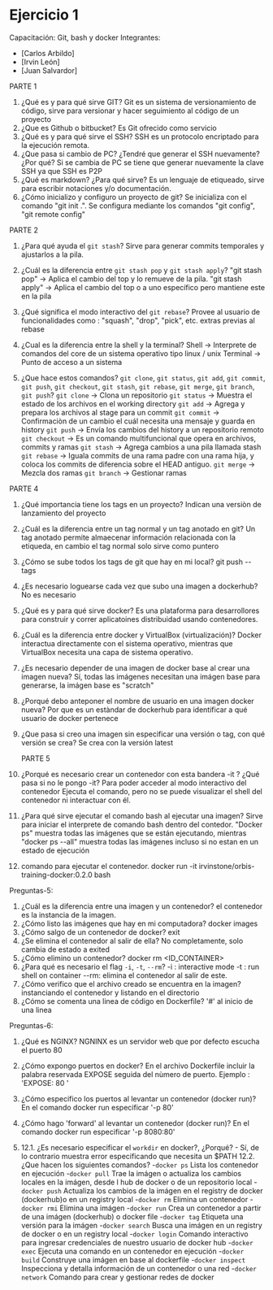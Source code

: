 # Ejercicio 1
Capacitación: Git, bash y docker
Integrantes:
- [Carlos Arbildo]
- [Irvin León]
- [Juan Salvardor]

PARTE 1
1. ¿Qué es y para qué sirve GIT?
	Git es un sistema de versionamiento de código, sirve para versionar y hacer seguimiento al código de un proyecto
2. ¿Que es Github o bitbucket?
	Es Git ofrecido como servicio
3. ¿Qué es y para qué sirve el SSH?
	SSH es un protocolo encriptado para la ejecución remota. 	
4. ¿Que pasa si cambio de PC? ¿Tendré que generar el SSH nuevamente?¿Por qué?
	Si se cambia de PC se tiene que generar nuevamente la clave SSH ya que SSH es P2P
5. ¿Qué es markdown? ¿Para qué sirve?
	Es un lenguaje de etiqueado, sirve para escribir notaciones y/o documentación.
6. ¿Cómo inicializo y configuro un proyecto de git?
	Se inicializa con el comando "git init .". Se configura mediante los comandos "git config", "git remote config"

PARTE 2
1. ¿Para qué ayuda el `git stash`?
	Sirve para generar commits temporales y ajustarlos a la pila.
2. ¿Cuál es la diferencia entre `git stash pop` y `git stash apply`?
	"git stash pop"		->	Aplica el cambio del top  y lo remueve de la pila.
	"git stash apply" 	->	Aplica el cambio del top o a uno específico pero mantiene este en la pila
3. ¿Qué significa el modo interactivo del `git rebase`?
	Provee al usuario de funcionalidades como : "squash", "drop", "pick", etc.  extras previas al rebase
4. ¿Cual es la diferencia entre la shell y la terminal?
	Shell		-> 	Interprete de comandos del core de un sistema operativo tipo linux / unix
	Terminal	->	Punto de acceso a un sistema

5. ¿Que hace estos comandos? `git clone`, `git status`, `git add`, `git commit`, `git push`, `git checkout`, `git stash`, `git rebase`, `git merge`, `git branch`, `git push`?
 `git clone`	->	Clona un repositorio
 `git status`	->	Muestra el estado de los archivos en el working directory
 `git add`	->	Agrega y prepara los archivos al stage para un commit
 `git commit`	->	Confirmaciòn de un cambio el cuál necesita una mensaje y guarda en history
 `git push`	->	Envía los cambios del history a un repositorio remoto
`git checkout`	->	Es un comando multifuncional que opera en archivos, commits y ramas
`git stash`	->	Agrega cambios a una pila llamada stash
`git rebase`	->	Iguala commits de una rama padre con una rama hija, y coloca los commits de diferencia sobre el HEAD antiguo.
`git merge`	->	Mezcla dos ramas
`git branch`	->	Gestionar ramas


PARTE 4

1. ¿Qué importancia tiene los tags en un proyecto?
	Indican una versiòn de lanzamiento del proyecto

2. ¿Cuál es la diferencia entre un tag normal y un tag anotado en git?
	Un tag anotado permite almaecenar información relacionada con la etiqueda, en cambio el tag normal solo sirve como puntero

3. ¿Cómo se sube todos los tags de git que hay en mi local?
	git push --tags

4. ¿Es necesario loguearse cada vez que subo una imagen a dockerhub?
	No es necesario

5. ¿Qué es y para qué sirve docker?
	Es una plataforma para desarrollores para construir y correr aplicatoines distribuidad usando contenedores.

6. ¿Cuál es la diferencia entre docker y VirtualBox (virtualización)?
	Docker interactua directamente con el sistema operativo, mientras que VirtualBox necesita una capa de sistema operativo.

7. ¿Es necesario depender de una imagen de docker base al crear una imagen nueva?
	Sí, todas las imágenes necesitan una imágen base para generarse, la imágen base es "scratch"

8. ¿Porqué debo anteponer el nombre de usuario en una imagen docker nueva?
	Por que es un estàndar de dockerhub para identificar a qué usuario de docker pertenece

9. ¿Que pasa si creo una imagen sin especificar una versión o tag, con qué versión se crea?
	Se crea con la versión latest

	PARTE 5

1. ¿Porqué es necesario crear un contenedor con esta bandera -it ? ¿Qué pasa si no le pongo -it?
	Para poder acceder al modo interactivo del contenedor
	Ejecuta el comando, pero no se puede visualizar el shell del contenedor ni interactuar con él.

2. ¿Para qué sirve ejecutar el comando bash al ejecutar una imagen?
	Sirve para iniciar el interprete de comando bash dentro del contedor.
	"Docker ps" muestra todas las imágenes que se están ejecutando, mientras "docker ps --all" muestra todas las imágenes incluso si no estan en un estado de ejecución


8. comando para ejecutar el contenedor.
	docker run -it irvinstone/orbis-training-docker:0.2.0 bash



Preguntas-5:

1. ¿Cuál es la diferencia entre una imagen y un contenedor?
	el contenedor es la instancia de la imagen.
2. ¿Cómo listo las imágenes que hay en mi computadora?
	docker images
3. ¿Cómo salgo de un contenedor de docker?
	exit
4. ¿Se elimina el contenedor al salir de ella?
	No completamente, solo cambia de estado a exited
5. ¿Cómo elimino un contenedor?
	docker rm <ID_CONTAINER>
6. ¿Para qué es necesario el flag `-i`, `-t`, `--rm`?
	-i : interactive mode
	-t : run shell on container
	--rm: elimina el contenedor al salir de este.
7. ¿Cómo verifico que el archivo creado se encuentra en la imagen?
	instanciando el contenedor y listando en el directorio
8. ¿Cómo se comenta una linea de código en Dockerfile?
	'#' al inicio de una linea



Preguntas-6:
1. ¿Qué es NGINX?
	NGNINX es un servidor web que por defecto escucha el puerto 80

2. ¿Cómo expongo puertos en docker?
	En el archivo Dockerfile incluir la palabra reservada EXPOSE seguida del nùmero de puerto. Ejemplo : 'EXPOSE: 80 '

3. ¿Cómo especifico los puertos al levantar un contenedor (docker run)?
	En el comando docker run especificar '-p 80'		

4. ¿Cómo hago 'forward' al levantar un contenedor (docker run)?
	En el comando docker run especificar '-p 8080:80'

12.
	12.1. ¿Es necesario especificar el `workdir` en docker?, ¿Porqué?
				- Sí, de lo contrario muestra error especificando que necesita un $PATH
	12.2. ¿Que hacen los siguientes comandos?
	 -`docker ps`
	 		Lista los contenedor en ejecución
	 -`docker pull`
	 		Trae la imágen o actualiza los cambios locales en la imágen, desde l hub de docker o de un repositorio local
	 -`docker push`
	 		Actualiza los cambios de la imágen en el registry de docker (dockerhub)o en un registry local
	 -`docker rm`
	 		Elimina un contenedor
	 -`docker rmi`
	 		Elimina una imágen
	 -`docker run`
	 		Crea un contenedor a partir de una imágen (dockerhub) o docker file
	 -`docker tag`
	 		Etiqueta una versión para la imágen
	 -`docker search`
	 		Busca una imágen en un registry de docker o en un registry local
	 -`docker login`
	 		Comando interactivo para ingresar credenciales de nuestro usuario de docker hub
	 -`docker exec`
	 		Ejecuta una comando en un contenedor en ejecución
	 -`docker build`
	 		Construye una imágen en base al dockerfile
	 -`docker inspect`
	 		Inspecciona y detalla información de un contenedor o una red
	 -`docker network`
	 		Comando para crear y gestionar redes de docker
